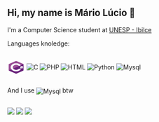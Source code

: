 ## Hi, my name is Mário Lúcio 👋

I'm a Computer Science student at [UNESP - Ibilce](https://www.ibilce.unesp.br/)

Languages knoledge:
<div style="display: inline_block"><br>
  <img align="center" alt="Csharp" height="30" width="40" src="https://raw.githubusercontent.com/devicons/devicon/master/icons/csharp/csharp-original.svg">
  <img align="center" alt="C" height="40" width="50" src="https://img.shields.io/badge/C-00599C?style=for-the-badge&logo=c&logoColor=white">
  <img align="center" alt="PHP" height="60" width="70" src="https://img.shields.io/badge/PHP-777BB4?style=for-the-badge&logo=php&logoColor=white">
  <img align="center" alt="HTML" height="80" width="90" src="https://img.shields.io/badge/HTML5-E34F26?style=for-the-badge&logo=html5&logoColor=white">
  <img align="center" alt="Python" height="80" width="90" src="https://img.shields.io/badge/Python-FFD43B?style=for-the-badge&logo=python&logoColor=blue">
  <img align="center" alt="Mysql" height="80" width="90" src="https://img.shields.io/badge/MySQL-005C84?style=for-the-badge&logo=mysql&logoColor=white">
</div>

##

<div>
  And I use <img align="center" alt="Mysql" height="80" width="90" src="https://img.shields.io/badge/Arch_Linux-1793D1?style=for-the-badge&logo=arch-linux&logoColor=white"> btw
</div>
  
  ##
 
<div> 
  <a href="https://instagram.com/mario.lucio____" target="_blank"><img src="https://img.shields.io/badge/-Instagram-%23E4405F?style=for-the-badge&logo=instagram&logoColor=white" target="_blank"></a>
  <a href="https://www.linkedin.com/in/máriolúciojunior" target="_blank"><img src="https://img.shields.io/badge/-LinkedIn-%230077B5?style=for-the-badge&logo=linkedin&logoColor=white" target="_blank"></a>
  <a href = "mailto:marioluciocollinettijr@hotmail.com"><img src="https://img.shields.io/badge/-Gmail-%23333?style=for-the-badge&logo=gmail&logoColor=white" target="_blank"></a> 
  
</div>
